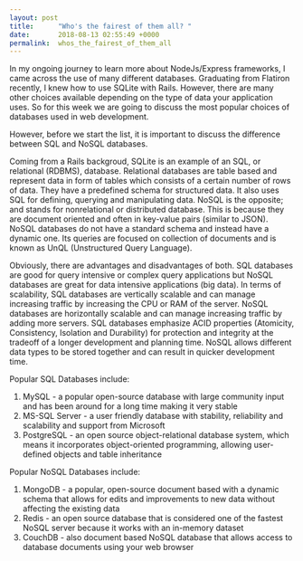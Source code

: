 ```yaml
---
layout: post
title:      "Who's the fairest of them all? "
date:       2018-08-13 02:55:49 +0000
permalink:  whos_the_fairest_of_them_all
---
```



In my ongoing journey to learn more about NodeJs/Express frameworks, I came across the use of many different databases. Graduating from Flatiron recently, I knew how to use SQLite with Rails. However, there are many other choices available depending on the type of data your application uses. So for this week we are going to discuss the most popular choices of databases used in web development.

However, before we start the list, it is important to discuss the difference between SQL and NoSQL databases.

Coming from a Rails backgroud, SQLite is an example of an SQL, or relational (RDBMS), database. Relational databases are table based and represent data in form of tables which consists of a certain number of rows of data. They have a predefined schema for structured data. It also uses SQL for defining, querying and manipulating data. NoSQL is the opposite; and stands for nonrelational or distributed database. This is because they are document oriented and often in key-value pairs (similar to JSON). NoSQL databases do not have a standard schema and instead have a dynamic one. Its queries are focused on collection of documents and is known as UnQL (Unstructured Query Language). 

Obviously, there are advantages and disadvantages of both. SQL databases are good for query intensive or complex query applications but NoSQL databases are great for data intensive applications (big data). In terms of scalability, SQL databases are vertically scalable and can manage increasing traffic by increasing the CPU or RAM of the server. NoSQL databases are horizontally scalable and can manage increasing traffic by adding more servers. SQL databases emphasize ACID properties (Atomicity, Consistency, Isolation and Durability) for protection and integrity at the tradeoff of a longer development and planning time. NoSQL allows different data types to be stored together and can result in quicker development time.

Popular SQL Databases include:

1. MySQL - a popular open-source database with large community input and has been around for a long time making it very stable 
2. MS-SQL Server - a user friendly database with stability, reliability and scalability and support from Microsoft
3. PostgreSQL - an open source object-relational database system, which means it incorporates object-oriented programming, allowing user-defined objects and table inheritance

Popular NoSQL Databases include:
1. MongoDB - a popular, open-source document based with a dynamic schema that allows for edits and improvements to new data without affecting the existing data
2. Redis - an open source database that is considered one of the fastest NoSQL server because it works with an in-memory dataset
3. CouchDB - also document based NoSQL database that allows access to database documents using your web browser
